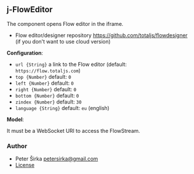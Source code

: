 ## j-FlowEditor

The component opens Flow editor in the iframe.

- Flow editor/designer repository <https://github.com/totaljs/flowdesigner> (if you don't want to use cloud version)

__Configuration__:

- `url {String}` a link to the Flow editor (default: `https://flow.totaljs.com`)
- `top {Number}` default: `0`
- `left {Number}` default: `0`
- `right {Number}` default: `0`
- `bottom {Number}` default: `0`
- `zindex {Number}` default: `30`
- `language {String}` default: `eu` (english)

__Model__:

It must be a WebSocket URI to access the FlowStream.

### Author

- Peter Širka <petersirka@gmail.com>
- [License](https://www.totaljs.com/license/)